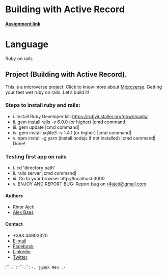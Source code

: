 # Building with Active Record

#### [Assignment link](https://www.theodinproject.com/courses/ruby-on-rails/lessons/building-with-active-record-ruby-on-rails)


# Language

Ruby on rails


## Project (Building with Active Record).

This is a microverse project. Click to know more about [Microverse](https://www.microverse.org/).
Getting your feet wet ruby on rails. Let’s build it! 

### Steps to install ruby and rails:
* i. Install Ruby Developer kit: https://rubyinstaller.org/downloads/
* ii. gem install rails -v 6.0.0 (or higher) |cmd command|
* iii. gem update |cmd command|
* iv. gem install sqlite3 -v 1.4.1 (or higher) |cmd command|
* v. npm install -g yarn (install nodejs if not installed) |cmd command|
Done!

### Testing first app on rails
* i. cd 'directory path'
* ii. rails server  |cmd command|
* iii. Go to your browser http://localhost:3000
* v. ENJOY AND REPORT BUG: Report bug on r4ajeti@gmail.com

#### Authors
* [Rinor Ajeti](https://github.com/R4Ajeti)
* [Alex Baas](https://github.com/b-a-a-s)

#### Contact
* +383 44903320
* [E-mail](mailto:r4ajeti@gmail.com)
* [Facebook](https://www.facebook.com/r4ajeti)
* [Linkedin](https://www.linkedin.com/in/rinor-ajeti-79b6a8162)
* [Twitter](https://twitter.com/r4ajeti)

:¨·.·¨:   :¨·.·¨:
`·. ƮϦαɳk Ψөu .·`
